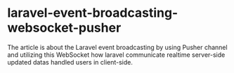 # laravel-event-broadcasting-websocket-pusher
The article is about the Laravel event broadcasting by using Pusher channel and utilizing this WebSocket how laravel communicate realtime server-side updated datas handled users in client-side.
